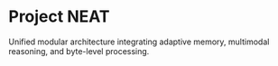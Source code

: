 # Project NEAT
 Unified modular architecture integrating adaptive memory, multimodal reasoning, and byte-level processing.
